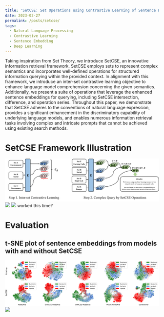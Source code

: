 ```yaml
---
title: 'SetCSE: Set Operations using Contrastive Learning of Sentence Embeddings'
date: 2023-02-27
permalink: /posts/setcse/
tags:
  - Natural Language Processing
  - Contrastive Learning
  - Sentence Embedding
  - Deep Learning
---
```


Taking inspiration from Set Theory, we introduce SetCSE, an innovative information retrieval framework. SetCSE employs sets to represent complex semantics and incorporates well-defined operations for structured information querying within the provided context. In alignment with this framework, we introduce an inter-set contrastive learning objective to enhance language model comprehension concerning the given semantics. Additionally, we present a suite of operations that leverage the enhanced sentence embeddings for querying, including SetCSE intersection, difference, and operation series. Throughout this paper, we demonstrate that SetCSE adheres to the conventions of natural language expression, provides a significant enhancement in the discriminatory capability of underlying language models, and enables numerous information retrieval tasks involving complex and intricate prompts that cannot be achieved using existing search methods.

SetCSE Framework Illustration
======
![](/images/setcse/flowchart.png)
![](flowchart.png)
![](/mysite/images/setcse/flowchart.png)
worked this time?

Evaluation
======

t-SNE plot of sentence embeddings from models with and without SetCSE
------
![](/images/setcse/batch2_AGT.png)
![](batch2_AGT.png)